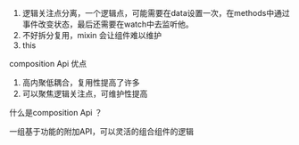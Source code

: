 

1. 逻辑关注点分离，一个逻辑点，可能需要在data设置一次，在methods中通过事件改变状态，最后还需要在watch中去监听他。
1. 不好拆分复用，mixin 会让组件难以维护
1. this



composition Api 优点

1. 高内聚低耦合，复用性提高了许多
2. 可以聚焦逻辑关注点，可维护性提高



什么是composition Api ？

一组基于功能的附加API，可以灵活的组合组件的逻辑